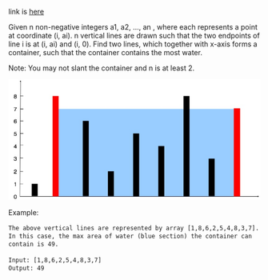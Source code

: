 link is [here](https://leetcode.com/problems/container-with-most-water/)

Given n non-negative integers a1, a2, ..., an , where each represents a point
at coordinate (i, ai). n vertical lines are drawn such that
the two endpoints of line i is at (i, ai) and (i, 0).
Find two lines, which together with x-axis forms a container,
such that the container contains the most water.

Note: You may not slant the container and n is at least 2.

![GitHub Logo](./question_11.jpg)


Example:

````
The above vertical lines are represented by array [1,8,6,2,5,4,8,3,7]. In this case, the max area of water (blue section) the container can contain is 49.

Input: [1,8,6,2,5,4,8,3,7]
Output: 49

````

